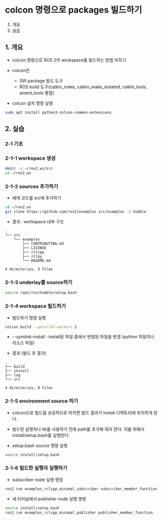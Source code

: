 # colcon 명령으로 packages 빌드하기
1. 개요
2. 실습

## 1. 개요
* colcon 명령으로 ROS 2의 workspace를 빌드하는 방법 익히기
* colcon은
  * SW package 빌드 도구
  * ROS build 도구(catkin_make, catkin_make_isolated, catkin_tools, ament_tools 통합)

* colcon 설치 명령 실행
```bash
sudo apt install python3-colcon-common-extensions
```

## 2. 실습
### 2-1 기초
### 2-1-1 workspace 생성
```bash
mkdir -p ~/ros2_ws/src
cd ~/ros2_ws
```

### 2-1-2 sources 추가하기
* 예제 코드를 src에 추가하기
```bash
cd ~/ros2_ws
git clone https://github.com/ros2/examples src/examples -b humble
```

* 결과 : workspace 내부 구조
```
.
└── src
    └── examples
        ├── CONTRIBUTING.md
        ├── LICENSE
        ├── rclcpp
        ├── rclpy
        └── README.md

4 directories, 3 files
```

### 2-1-3 underlay를 source하기
```bash
source /opt/ros/humble/setup.bash
```

### 2-1-4 workspace 빌드하기
* 빌드하기 명령 실행
```bash
colcon build --parallel-workers 2
```
  * --symlink-install : install된 파일 중에서 변경된 파일을 변경 (python 파일이나 리소스 파일)

* 결과 (빌드 후 결과)
```
.
├── build
├── install
├── log
└── src

4 directories, 0 files
```

### 2-1-5 environment source 하기
* colcon으로 빌드를 성공적으로 마치면 빌드 결과가 install 디렉토리에 위치하게 된다. 
* 빌드된 실행자나 lib를 사용하기 전에 path를 추가해 줘야 한다. 이를 위해서 install/setup.bash를 실행한다.

* setup.bash source 명령 실행
```bash
source install/setup.bash
```

### 2-1-6 빌드한 실행자 실행하기
* subscriber node 실행 명령
```bash
ros2 run examples_rclcpp_minimal_subscriber subscriber_member_function
```

* 새 터미널에서 publisher node 실행 명령 
```bash
source install/setup.bash
ros2 run examples_rclcpp_minimal_publisher publisher_member_function
```


